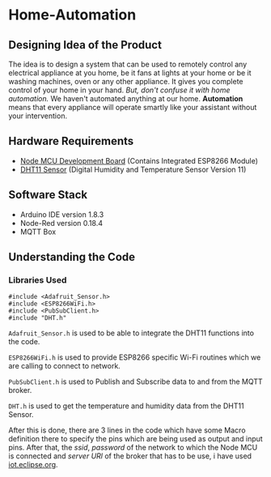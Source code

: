# Home-Automation
## Designing Idea of the Product
The idea is to design a system that can be used to remotely control any electrical appliance at you home, be it fans at lights at your home or be it washing machines, oven or any other appliance.
It gives you complete control of your home in your hand. *But, don't confuse it with home automation.* We haven't automated anything at our home. **Automation** means that every appliance will operate smartly like your assistant without your intervention.

## Hardware Requirements
* [Node MCU Development Board](http://www.nodemcu.com/index_en.html) (Contains Integrated ESP8266 Module)
* [DHT11 Sensor](https://akizukidenshi.com/download/ds/aosong/DHT11.pdf) (Digital Humidity and Temperature Sensor Version 11)

## Software Stack
* Arduino IDE version 1.8.3
* Node-Red version 0.18.4
* MQTT Box

## Understanding the Code
### Libraries Used
```
#include <Adafruit_Sensor.h>
#include <ESP8266WiFi.h>
#include <PubSubClient.h>
#include "DHT.h" 
```

``` Adafruit_Sensor.h ``` is used to be able to integrate the DHT11 functions into the code.

``` ESP8266WiFi.h ``` is used to provide ESP8266 specific Wi-Fi routines which we are calling to connect to network.

``` PubSubClient.h ``` is used to Publish and Subscribe data to and from the MQTT broker.

``` DHT.h ``` is used to get the temperature and humidity data from the DHT11 Sensor.

After this is done, there are 3 lines in the code which have some Macro definition there to specify the pins which are being used as output and input pins. After that, the *ssid*, *password* of the network to which the Node MCU is connected and *server URl* of the broker that has to be use, i have used [iot.eclipse.org](https://iot.eclipse.org/).
